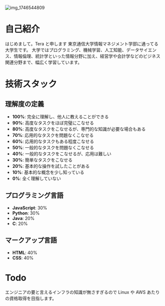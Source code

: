 ![img_1746544809](https://github.com/user-attachments/assets/dcd0b8b4-1112-4d1d-9e2b-44d8f7d412fb)



# 自己紹介

はじめまして。Tera と申します
東京通信大学情報マネジメント学部に通ってる大学生です。
大学ではプログラミング、機械学習、人工知能、データサイエンス、情報倫理、統計学といった情報分野に加え、経営学や会計学などのビジネス関連分野まで、幅広く学習しています。



# 技術スタック

## 理解度の定義

- **100%**: 完全に理解し、他人に教えることができる
- **90%**: 高度なタスクをほぼ完璧にこなせる
- **80%**: 高度なタスクをこなせるが、専門的な知識が必要な場合もある
- **70%**: 応用的なタスクを問題なくこなせる
- **60%**: 応用的なタスクもある程度こなせる
- **50%**: 一般的なタスクを問題なくこなせる
- **40%**: 一般的なタスクをこなせるが、応用は難しい
- **30%**: 簡単なタスクをこなせる
- **20%**: 基本的な操作を試したことがある
- **10%**: 基本的な概念を少し知っている
- **0%**: 全く理解していない

## プログラミング言語

- **JavaScript**: 30%
- **Python**: 30%
- **Java**: 20%
- **C**: 20%

## マークアップ言語

- **HTML**: 40%
- **CSS**: 40%



# Todo

エンジニアの要と言えるインフラの知識が無さすぎるので Linux や AWS あたりの資格取得を目指します。

